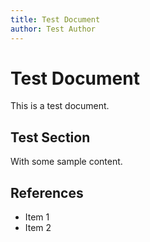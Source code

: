 ```yaml
---
title: Test Document
author: Test Author
---
```


# Test Document

This is a test document.

## Test Section

With some sample content.

## References

- Item 1
- Item 2
